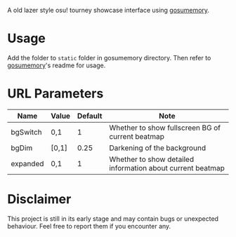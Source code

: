 A old lazer style osu! tourney showcase interface using [gosumemory](https://github.com/l3lackShark/gosumemory). 

# Usage

Add the folder to `static` folder in gosumemory directory. Then refer to [gosumemory](https://github.com/l3lackShark/gosumemory)'s readme for usage.

# URL Parameters

| Name     | Value | Default | Note                                                       |
| -------- | ----- | --------|----------------------------------------------------------- |
| bgSwitch | 0,1   | 1       | Whether to show fullscreen BG of current beatmap           |
| bgDim    | [0,1] | 0.25    | Darkening of the background                                |
| expanded | 0,1   | 1       | Whether to show detailed information about current beatmap |

# Disclaimer

This project is still in its early stage and may contain bugs or unexpected behaviour. Feel free to report them if you encounter any.
